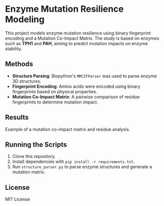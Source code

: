 # Enzyme Mutation Resilience Modeling

This project models enzyme mutation resilience using binary fingerprint encoding and a Mutation Co-Impact Matrix. The study is based on enzymes such as **TPH1** and **PAH**, aiming to predict mutation impacts on enzyme stability.

## Methods
- **Structure Parsing**: Biopython's `MMCIFParser` was used to parse enzyme 3D structures.
- **Fingerprint Encoding**: Amino acids were encoded using binary fingerprints based on physical properties.
- **Mutation Co-Impact Matrix**: A pairwise comparison of residue fingerprints to determine mutation impact.

## Results
Example of a mutation co-impact matrix and residue analysis.

## Running the Scripts
1. Clone this repository.
2. Install dependencies with `pip install -r requirements.txt`.
3. Run `structure_parser.py` to parse enzyme structures and generate a mutation matrix.

## License
MIT License

